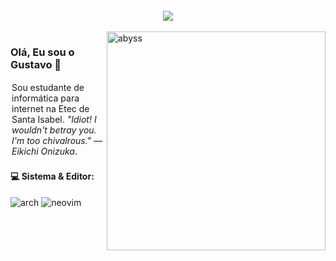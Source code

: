 <br>
<div align="center">
    <img src="https://readme-typing-svg.herokuapp.com?font=Tiny5&size=40&duration=4000&pause=1000&color=FFFFFF&width=500&lines=%3Ch1%3EHello%2C+World!%3C%2Fh1%3E" />
</div>
<br>

<img src="https://github.com/user-attachments/assets/e48fd025-66fc-4d0c-959b-75971ff39efb" alt="abyss" min-width="400px" max-width="400px" width="350px" align="right">

<h3>
    Olá, Eu sou o Gustavo 🫩
</h3>

<p align="left" style="padding: 2px;"> 
    Sou estudante de informática para internet na Etec de Santa Isabel. <i>"Idiot! I wouldn't betray you. I'm too chivalrous." — Eikichi Onizuka</i>.
</p>

<p align="left">
    <h4>
        💻 Sistema & Editor:
    </h4>
    <section>
		<img alt="arch" src="https://img.shields.io/badge/Arch_Linux-1793D1?style=for-the-badge&logo=arch-linux&logoColor=white">
    	<img alt="neovim" src="https://img.shields.io/badge/NeoVim-%2357A143.svg?&style=for-the-badge&logo=neovim&logoColor=white">
    </section>
</p>

